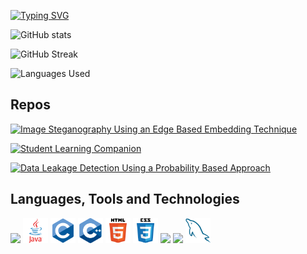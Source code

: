 [![Typing SVG](https://readme-typing-svg.herokuapp.com?multiline=true&width=500&lines=Final+Year+student+at+VIT+Vellore.++++++++++)](https://git.io/typing-svg)

![GitHub stats](https://github-readme-stats.vercel.app/api?username=DayeemParkar&show_icons=true&hide_border=true&theme=tokyonight&hide=contribs,issues,prs)

![GitHub Streak](https://github-readme-streak-stats.herokuapp.com?user=shinokada&theme=neon-palenight&hide_border=true)

![Languages Used](https://github-readme-stats.vercel.app/api/top-langs/?username=DayeemParkar&layout=compact)

## Repos

[![Image Steganography Using an Edge Based Embedding Technique](https://github-readme-stats.vercel.app/api/pin/?username=DayeemParkar&repo=Image-Stegonagraphy-Using-an-Edge-Based-Embedding-Technique)](https://github.com/DayeemParkar/Image-Stegonagraphy-Using-an-Edge-Based-Embedding-Technique)

[![Student Learning Companion](https://github-readme-stats.vercel.app/api/pin/?username=DayeemParkar&repo=StudentLearningCompanion)](https://github.com/DayeemParkar/StudentLearningCompanion)

[![Data Leakage Detection Using a Probability Based Approach](https://github-readme-stats.vercel.app/api/pin/?username=DayeemParkar&repo=CSE3501ProjectDataLeakageDetection)](https://github.com/DayeemParkar/CSE3501ProjectDataLeakageDetection)

## Languages, Tools and Technologies  

<code><img height="40" src="https://raw.githubusercontent.com/shinokada/shinokada/master/assets/python.png"></code>
<code><img src="https://raw.githubusercontent.com/devicons/devicon/master/icons/java/java-original-wordmark.svg" alt="Java" width="40" height="40"/></code>
<code><img src="https://raw.githubusercontent.com/devicons/devicon/master/icons/c/c-original.svg" alt="C" width="40" height="40"/></code>
<code><img src="https://raw.githubusercontent.com/devicons/devicon/master/icons/cplusplus/cplusplus-original.svg" alt="Cpp" width="40" height="40"/></code>
<code><img src="https://raw.githubusercontent.com/devicons/devicon/master/icons/html5/html5-original-wordmark.svg" alt="html5" width="40" height="40"/></code>
<code><img src="https://raw.githubusercontent.com/devicons/devicon/master/icons/css3/css3-original-wordmark.svg" alt="css3" width="40" height="40"/></code>
<code><img height="40" src="https://raw.githubusercontent.com/shinokada/shinokada/master/assets/javascript.png"></code>
<code><img height="40" src="https://raw.githubusercontent.com/shinokada/shinokada/master/assets/php.png"></code>
<code><img src="https://raw.githubusercontent.com/devicons/devicon/master/icons/mysql/mysql-original.svg" alt="MySQL" width="40" height="40"/></code>
